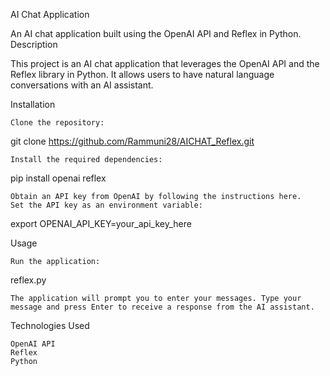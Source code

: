 AI Chat Application

An AI chat application built using the OpenAI API and Reflex in Python.
Description

This project is an AI chat application that leverages the OpenAI API and the Reflex library in Python. It allows users to have natural language conversations with an AI assistant.


Installation

    Clone the repository:

git clone https://github.com/Rammuni28/AICHAT_Reflex.git

    Install the required dependencies:

pip install openai reflex

    Obtain an API key from OpenAI by following the instructions here.
    Set the API key as an environment variable:

export OPENAI_API_KEY=your_api_key_here

Usage

    Run the application:

reflex.py

    The application will prompt you to enter your messages. Type your message and press Enter to receive a response from the AI assistant.

Technologies Used

    OpenAI API
    Reflex
    Python



